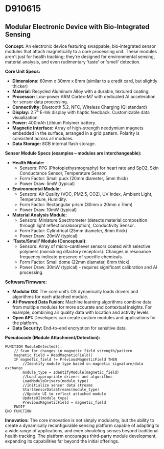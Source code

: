 # D910615

## Modular Electronic Device with Bio-Integrated Sensing

**Concept:** An electronic device featuring swappable, bio-integrated sensor modules that attach magnetically to a core processing unit. These modules aren't just for health tracking; they're designed for environmental sensing, material analysis, and even rudimentary 'taste' or 'smell' detection.

**Core Unit Specs:**

*   **Dimensions:** 60mm x 30mm x 8mm (similar to a credit card, but slightly thicker)
*   **Material:** Recycled Aluminum Alloy with a durable, textured coating.
*   **Processor:** Low-power ARM Cortex-M7 with dedicated AI acceleration for sensor data processing.
*   **Connectivity:** Bluetooth 5.2, NFC, Wireless Charging (Qi standard)
*   **Display:** 2.7" E-Ink display with haptic feedback. Customizable data visualization.
*   **Power:** 400mAh Lithium Polymer battery.
*   **Magnetic Interface:** Array of high-strength neodymium magnets embedded in the surface, arranged in a grid pattern.  Polarity is consistent across all modules.
*   **Data Storage:** 8GB internal flash storage.

**Sensor Module Specs (examples – modules are interchangeable):**

*   **Health Module:**
    *   Sensors: PPG (Photoplethysmography) for heart rate and SpO2, Skin Conductance Sensor, Temperature Sensor.
    *   Form Factor: Small puck (20mm diameter, 5mm thick)
    *   Power Draw: 5mW (typical)
*   **Environmental Module:**
    *   Sensors: Air Quality (VOC, PM2.5, CO2), UV Index, Ambient Light, Temperature, Humidity.
    *   Form Factor: Rectangular prism (30mm x 20mm x 7mm)
    *   Power Draw: 10mW (typical)
*   **Material Analysis Module:**
    *   Sensors: Miniature Spectrometer (detects material composition through light reflection/absorption), Conductivity Sensor.
    *   Form Factor: Cylindrical (25mm diameter, 8mm thick)
    *   Power Draw: 20mW (typical)
*   **'Taste/Smell' Module (Conceptual):**
    *   Sensors: Array of micro-cantilever sensors coated with selective polymers (mimicking olfactory receptors).  Changes in resonance frequency indicate presence of specific chemicals.
    *   Form Factor: Small dome (22mm diameter, 6mm thick)
    *   Power Draw: 30mW (typical) - requires significant calibration and AI processing.

**Software/Firmware:**

*   **Modular OS:**  The core unit’s OS dynamically loads drivers and algorithms for each attached module.
*   **AI-Powered Data Fusion:** Machine learning algorithms combine data from multiple modules for more accurate and contextual insights.  For example, combining air quality data with location and activity levels.
*   **Open API:** Developers can create custom modules and applications for the platform.
*   **Data Security:** End-to-end encryption for sensitive data.

**Pseudocode (Module Attachment/Detection):**

```
FUNCTION ModuleDetected():
    // Scan for changes in magnetic field strength/pattern
    magnetic_field = ReadMagneticField()
    IF magnetic_field != PreviousMagneticField THEN
        //Identify module type based on magnetic signature/data exchange
        module_type = IdentifyModule(magnetic_field)
        //Load appropriate drivers and algorithms
        LoadModuleDrivers(module_type)
        //Initialize sensor data streams
        StartSensorDataStreams(module_type)
        //Update UI to reflect attached module
        UpdateUI(module_type)
        PreviousMagneticField = magnetic_field
    ENDIF
END FUNCTION
```

**Innovation:**  The core innovation is not simply modularity, but the ability to create a dynamically reconfigurable sensing platform capable of adapting to a wide range of applications, and even *simulating* senses beyond traditional health tracking.  The platform encourages third-party module development, expanding its capabilities far beyond the initial offerings.